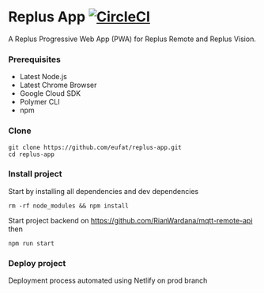# Replus App [![CircleCI](https://circleci.com/gh/eufat/replus-app.svg?style=svg&circle-token=b9e8d9011a8a2ef3f465235e9df53eea6507ca42)](https://circleci.com/gh/eufat/replus-app)

A Replus Progressive Web App (PWA) for Replus Remote and Replus Vision.

### Prerequisites

-   Latest Node.js
-   Latest Chrome Browser
-   Google Cloud SDK
-   Polymer CLI
-   npm

### Clone

```
git clone https://github.com/eufat/replus-app.git
cd replus-app
```

### Install project

Start by installing all dependencies and dev dependencies

```
rm -rf node_modules && npm install
```

Start project backend on https://github.com/RianWardana/mqtt-remote-api then

```
npm run start
```

### Deploy project

Deployment process automated using Netlify on prod branch
